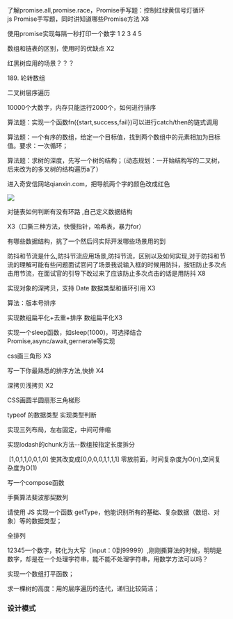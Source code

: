 了解promise.all,promise.race，Promise手写题：控制红绿黄信号灯循环js Promise手写题，同时讲知道哪些Promise方法 X8

使用promise实现每隔一秒打印一个数字 1 2 3 4 5

数组和链表的区别，使用时的优缺点 X2

红黑树应用的场景？？？

189. 轮转数组

二叉树层序遍历

10000个大数字，内存只能运行2000个，如何进行排序

算法题：实现一个函数fn({start,success,fail})可以进行catch/then的链式调用

算法题：一个有序的数组，给定一个目标值，找到两个数组中的元素相加为目标值。要求：一次循环；

算法题：求树的深度，先写一个树的结构；（动态规划：一开始结构写的二叉树，后来改为的多叉树的结构遍历a了）

进入奇安信网站qianxin.com，把导航两个字的颜色改成红色

![](C:\Users\mohaixiao\AppData\Roaming\marktext\images\2023-06-01-13-36-28-image.png)

对链表如何判断有没有环路 ,自己定义数据结构

X3（口撕三种方法，快慢指针，哈希表，暴力for）

有哪些数据结构，挑了一个然后问实际开发哪些场景用的到

防抖和节流是什么,防抖节流应用场景,防抖节流，区别以及如何实现,对于防抖和节流的理解可能有些问题面试官问了场景我说输入框的时候用防抖，按钮防止多次点击用节流，在面试官的引导下改过来了应该防止多次点击的话是用防抖 X8

实现对象的深拷贝，支持 Date 数据类型和循环引用 X3

算法：版本号排序

实现数组扁平化+去重+排序 数组扁平化X3

实现一个sleep函数，如sleep(1000)，可选择结合Promise,async/await,gernerate等实现

css画三角形 X3

写一下你最熟悉的排序方法,快排 X4

深拷贝浅拷贝 X2

CSS画圆半圆扇形三角梯形

typeof 的数据类型 
实现类型判断

实现三列布局，左右固定，中间可伸缩

实现lodash的chunk方法--数组按指定长度拆分

 [1,0,1,1,0,0,1,0] 使其改变成[0,0,0,0,1,1,1,1] 零放前面，时间复杂度为O(n),空间复杂度为O(1)

写一个compose函数

手撕算法斐波那契数列

请使用 JS 实现一个函数 getType，他能识别所有的基础、复杂数据（数组、对象）等的数据类型；

全排列

12345一个数字，转化为大写（input：0到99999）,刚刚撕算法的时候，明明是数字，却是在一个处理字符串，能不能不处理字符串，用数学方法可以吗？

实现一个数组打平函数；

求一棵树的高度：用的层序遍历的迭代，递归比较简洁；

### 设计模式
